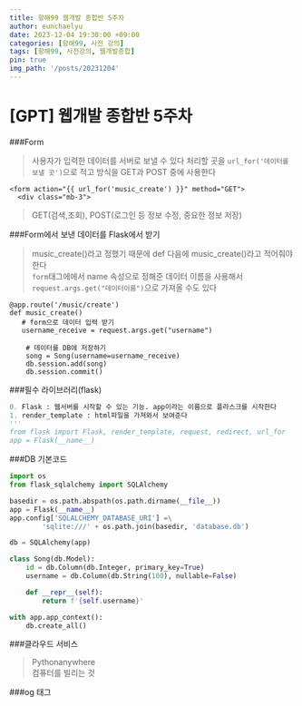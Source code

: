 ```yaml
---
title: 항해99 웹개발 종합반 5주차
author: eunchaelyu
date: 2023-12-04 19:30:00 +09:00
categories: [항해99, 사전 강의]
tags: [항해99, 사전강의, 웹개발종합]
pin: true
img_path: '/posts/20231204'
---
```


# [GPT] 웹개발 종합반 5주차

###Form
> 사용자가 입력한 데이터를 서버로 보낼 수 있다
> 처리할 곳을 ``url_for('데이터를 보낼 곳')``으로 적고 방식을 GET과 POST 중에 사용한다
```
<form action="{{ url_for('music_create') }}" method="GET">
  <div class="mb-3">
```
> GET(검색,조회), POST(로그인 등 정보 수정, 중요한 정보 저장)


###Form에서 보낸 데이터를 Flask에서 받기
> music_create()라고 정했기 때문에 def 다음에 music_create()라고 적어줘야 한다\
> ``form``태그에에서 name 속성으로 정해준 데이터 이름을 사용해서 ``request.args.get("데이터이름")``으로 가져올 수도 있다 
```
@app.route('/music/create')
def music_create()
   # form으로 데이터 입력 받기
   username_receive = request.args.get("username")

    # 데이터를 DB에 저장하기
    song = Song(username=username_receive)
    db.session.add(song)
    db.session.commit()
```
###필수 라이브러리(flask)
```python
0. Flask : 웹서버를 시작할 수 있는 기능. app이라는 이름으로 플라스크를 시작한다
1. render_template : html파일을 가져와서 보여준다
'''
from flask import Flask, render_template, request, redirect, url_for
app = Flask(__name__)
```

###DB 기본코드
```python
import os
from flask_sqlalchemy import SQLAlchemy

basedir = os.path.abspath(os.path.dirname(__file__))
app = Flask(__name__)
app.config['SQLALCHEMY_DATABASE_URI'] =\
        'sqlite:///' + os.path.join(basedir, 'database.db')

db = SQLAlchemy(app)

class Song(db.Model):
    id = db.Column(db.Integer, primary_key=True)
    username = db.Column(db.String(100), nullable=False)

    def __repr__(self):
        return f'{self.username}'

with app.app_context():
    db.create_all()
```


###클라우드 서비스
> Pythonanywhere\
> 컴퓨터를 빌리는 것

###og 태그 
